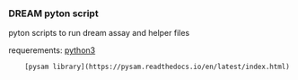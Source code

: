 ### DREAM pyton script 

pyton scripts to run dream assay and helper files

requerements: 	[python3](https://www.python.org)

		[pysam library](https://pysam.readthedocs.io/en/latest/index.html)



